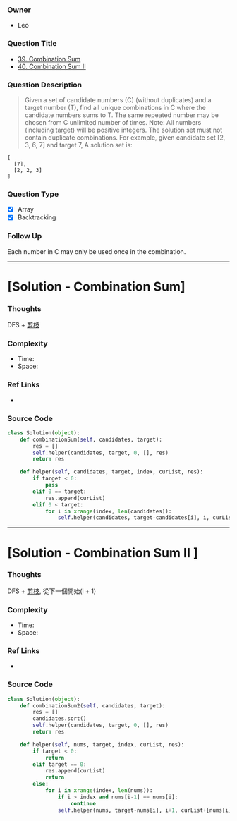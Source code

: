 ### Owner
- Leo

### Question Title
- [39. Combination Sum](https://leetcode.com/problems/combination-sum/)
- [40. Combination Sum II](https://leetcode.com/problems/combination-sum-ii/)

### Question Description
> Given a set of candidate numbers (C) (without duplicates) and a target number (T), find all unique combinations in C where the candidate numbers sums to T.
The same repeated number may be chosen from C unlimited number of times.
Note:
All numbers (including target) will be positive integers.
The solution set must not contain duplicate combinations.
For example, given candidate set [2, 3, 6, 7] and target 7,
A solution set is:

```
[
  [7],
  [2, 2, 3]
]
```

### Question Type
- [x] Array
- [x] Backtracking

### Follow Up
Each number in C may only be used once in the combination.

---------------------------------------------------------------------------
# [Solution - Combination Sum]


### Thoughts
DFS + [剪枝](http://imgur.com/a/hSowh)

### Complexity
- Time:
- Space:


### Ref Links
-

### Source Code
```python
class Solution(object):
    def combinationSum(self, candidates, target):
        res = []
        self.helper(candidates, target, 0, [], res)
        return res

    def helper(self, candidates, target, index, curList, res):
        if target < 0:
            pass
        elif 0 == target:
            res.append(curList)
        elif 0 < target:
            for i in xrange(index, len(candidates)):
                self.helper(candidates, target-candidates[i], i, curList+[candidates[i]], res)
```

---------------------------------------------------------------------------
# [Solution - Combination Sum II ]


### Thoughts
DFS + [剪枝](http://imgur.com/a/hSowh),
從下一個開始(i + 1)

### Complexity
- Time:
- Space:


### Ref Links
-

### Source Code
```python
class Solution(object):
    def combinationSum2(self, candidates, target):
        res = []
        candidates.sort()
        self.helper(candidates, target, 0, [], res)        
        return res

    def helper(self, nums, target, index, curList, res):
        if target < 0:
            return
        elif target == 0:
            res.append(curList)
            return
        else:
            for i in xrange(index, len(nums)):
                if i > index and nums[i-1] == nums[i]:
                    continue
                self.helper(nums, target-nums[i], i+1, curList+[nums[i]], res)

```
